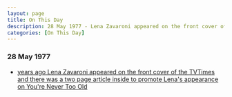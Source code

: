 ```yaml
---
layout: page
title: On This Day
description: 28 May 1977 - Lena Zavaroni appeared on the front cover of the TVTimes and there was a two page article inside to promote Lena's appearance on You're Never Too Old.
categories: [On This Day]
---
```


### 28 May 1977
* [<span id="age"></span> years ago Lena Zavaroni appeared on the front cover of the TVTimes and there was a two page article inside to promote Lena's appearance on You're Never Too Old](/tv%20guides/1977/05/28/TVTimes.html)

<!-- Script for calculating number of years ago -->
<script>
var dob = '19770528';
var year = Number(dob.substr(0, 4));
var month = Number(dob.substr(4, 2)) - 1;
var day = Number(dob.substr(6, 2));
var today = new Date();
var age = today.getFullYear() - year;
if (today.getMonth() < month || (today.getMonth() == month && today.getDate() < day)) {
age--;
}
document.getElementById("age").innerHTML=age;
</script>

